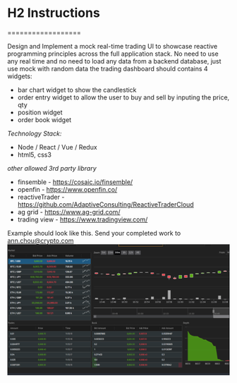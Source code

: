 
# H2 Instructions
==================

Design and Implement a mock real-time trading UI to showcase reactive programming principles across the full application stack.
No need to use any real time and no need to load any data from a backend database, just use mock with random data the trading dashboard should contains 4 widgets: 

- bar chart widget to show the candlestick
- order entry widget to allow the user to buy and sell by inputing the price, qty 
- position widget 
- order book widget


_Technology Stack:_ 
- Node / React / Vue / Redux
- html5, css3


_other allowed 3rd party library_
- finsemble - https://cosaic.io/finsemble/
- openfin - https://www.openfin.co/
- reactiveTrader - https://github.com/AdaptiveConsulting/ReactiveTraderCloud
- ag grid - https://www.ag-grid.com/
- trading view - https://www.tradingview.com/


Example should look like this. Send your completed work to ann.chou@crypto.com
![alt text](https://github.com/anncdc/TradingUI_Assignment/blob/main/Screen%20Shot%202021-03-03%20at%205.12.23%20PM.png "Example_UI")

